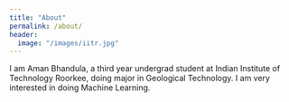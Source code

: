 ```yaml
---
title: "About"
permalink: /about/
header:
  image: "/images/iitr.jpg"
---
```


I am Aman Bhandula, a third year undergrad student at Indian Institute of Technology Roorkee, doing major in Geological Technology. I am very interested in doing Machine Learning.
